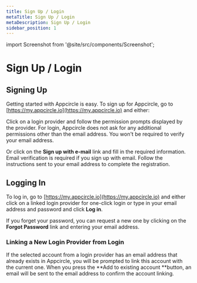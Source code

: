 ```yaml
---
title: Sign Up / Login
metaTitle: Sign Up / Login
metaDescription: Sign Up / Login
sidebar_position: 1
---
```


import Screenshot from '@site/src/components/Screenshot';

# Sign Up / Login

## Signing Up

Getting started with Appcircle is easy. To sign up for Appcircle, go to [https://my.appcircle.io](https://my.appcircle.io) and either:

Click on a login provider and follow the permission prompts displayed by the provider. For login, Appcircle does not ask for any additional permissions other than the email address. You won't be required to verify your email address.

<Screenshot url='https://cdn.appcircle.io/docs/assets/image (24).png' />

Or click on the **Sign up with e-mail** link and fill in the required information. Email verification is required if you sign up with email. Follow the instructions sent to your email address to complete the registration.

<Screenshot url='https://cdn.appcircle.io/docs/assets/image (25).png' />

## Logging In

To log in, go to [https://my.appcircle.io](https://my.appcircle.io) and either click on a linked login provider for one-click login or type in your email address and password and click **Log in**.

If you forget your password, you can request a new one by clicking on the **Forgot Password** link and entering your email address.

### Linking a New Login Provider from Login

If the selected account from a login provider has an email address that already exists in Appcircle, you will be prompted to link this account with the current one. When you press the **Add to existing account **button, an email will be sent to the email address to confirm the account linking.

<Screenshot url='https://cdn.appcircle.io/docs/assets/image (26).png' />
